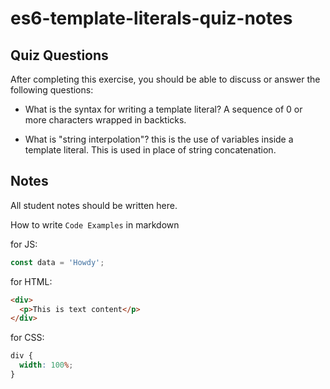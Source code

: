 # es6-template-literals-quiz-notes

## Quiz Questions

After completing this exercise, you should be able to discuss or answer the following questions:

- What is the syntax for writing a template literal?
  A sequence of 0 or more characters wrapped in backticks.

- What is "string interpolation"?
  this is the use of variables inside a template literal. This is used in place of string concatenation.

## Notes

All student notes should be written here.

How to write `Code Examples` in markdown

for JS:

```javascript
const data = 'Howdy';
```

for HTML:

```html
<div>
  <p>This is text content</p>
</div>
```

for CSS:

```css
div {
  width: 100%;
}
```
